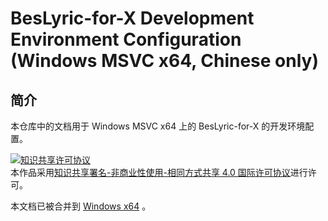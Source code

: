 <!-- omit in toc -->
# BesLyric-for-X Development Environment Configuration (Windows MSVC x64, Chinese only)

<!-- omit in toc -->
## 简介

本仓库中的文档用于 Windows MSVC x64 上的 BesLyric-for-X 的开发环境配置。

<a rel="license" href="http://creativecommons.org/licenses/by-nc-sa/4.0/"><img alt="知识共享许可协议" style="border-width:0" src="https://i.creativecommons.org/l/by-nc-sa/4.0/88x31.png" /></a><br />本作品采用<a rel="license" href="http://creativecommons.org/licenses/by-nc-sa/4.0/">知识共享署名-非商业性使用-相同方式共享 4.0 国际许可协议</a>进行许可。

本文档已被合并到 [Windows x64](../windows_x64/README.md) 。
